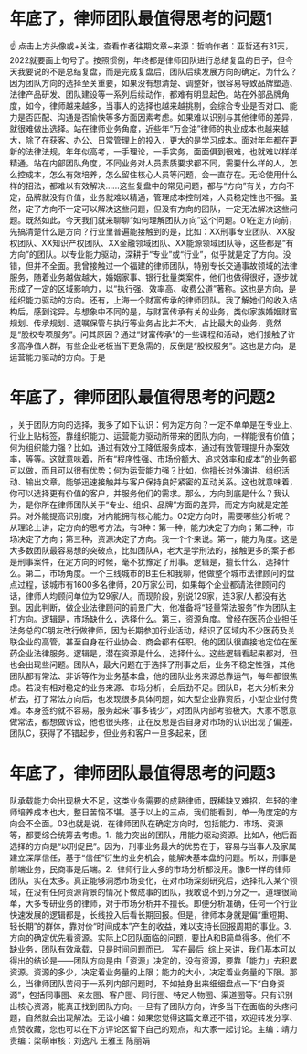 # 年底了，律师团队最值得思考的问题1

☝ 点击上方头像或+关注，查看作者往期文章~来源：哲响作者：亚哲还有31天，2022就要画上句号了。按照惯例，年终都是律师团队进行总结复盘的日子，但今天我要说的不是总结复盘，而是完成复盘后，团队后续发展方向的确定。为什么？因为团队方向的选择至关重要，如果没有想清楚、调整好，很容易导致品牌塑造、法律产品研发、团队建设等一系列后续动作，都难有明显起色。站在外部品牌角度，如今，律师越来越多，当事人的选择也越来越挑剔，会综合专业是否对口、能力是否匹配、沟通是否愉快等多方面因素考虑。如果难以识别与其他律师的差异，就很难做出选择。站在律师业务角度，近些年“万金油”律师的执业成本也越来越大，除了在获客、办公、日常管理上的投入，更大的是学习成本。面对年年都在更新的法律法规，年年似高考，一手理论，一手实务，面面俱到很难，也就难以样样精通。站在内部团队角度，不同业务对人员素质要求都不同，需要什么样的人，怎么控成本，怎么有效培养，怎么留住核心人员等问题，会一直存在。无论使用什么样的招法，都难以有效解决......这些复盘中的常见问题，都与“方向”有关，方向不定，品牌就没有价值，业务就难以精通，管理成本控制难，人员稳定性也不强。虽然，定了方向不一定可以解决这些问题，但没有方向的团队，一定无法解决这些问题。既然如此，今天我们就来聊聊“如何理解团队方向”这个问题。01在定方向前，先搞清楚什么是方向？行业里普遍能接触到的是，比如：XX刑事专业团队、XX股权团队、XX知识产权团队、XX金融领域团队、XX能源领域团队等，这些都是“有方向”的团队。以专业能力驱动，深耕于“专业”或“行业”，似乎就是定了方向。没错，但并不全面。我曾接触过一个福建的律师团队，特别专长交通事故领域的法律服务，随着业务越做越大，婚姻家事、银行批量类案件，他们也做得很好，逐步就形成了一定的区域影响力，以“执行强、效率高、收费公道”著称。这也是方向，是组织能力驱动的方向。还有，上海一个财富传承的律师团队。我了解她们的收入结构后，感到诧异。与想象中不同的是，与财富传承有关的业务，类似家族婚姻财富规划、传承规划、遗嘱保管与执行等业务占比并不大，占比最大的业务，竟然是“股权专项服务”。问其原因？通过“财富传承”的一些课程和活动，她们接触了许多高净值人群，有些企业老板当下更急需的，反倒是“股权服务”。这也是方向，是运营能力驱动的方向。于是

# 年底了，律师团队最值得思考的问题2

，关于团队方向的选择，我多了如下认识：何为定方向？一定不单单是在专业上、行业上贴标签，靠组织能力、运营能力驱动所带来的团队方向，一样能很有价值；何为组织能力强？比如，通过有效分工降低服务成本，通过有效管理提升办案效率，等等。这就意味着，所有“程序性强、市场份额大、追求效率和成本”的业务都可以做，而且可以很有优势；何为运营能力强？比如，你擅长对外演讲、组织活动、输出文章，能够迅速接触并与客户保持良好紧密的互动关系。这也就意味着，你可以选择更有价值的客户，并服务他们的需求。那么，方向到底是什么？我认为，是你所在律师团队关于“专业、组织、品牌”方面的差异，而定方向就是定差异。对外能提高识别度，对内能拥有核心能力。02定方向时，需要哪些分析呢？从理论上讲，定方向的思考方法，有3种：第一种，能力决定了方向；第二种，市场决定了方向；第三种，资源决定了方向。我一个个来说。第一，能力角度。这是大多数团队最容易想的突破点，比如团队A，老大是学刑法的，接触更多的案子都是刑事案件，在定方向的时候，毫不犹豫定了刑事。逻辑是，擅长什么，选择什么。第二，市场角度。一个三线城市的B主任和我聊，他做整个城市法律顾问的盘点过程，该城市有1600多名律师，20万家公司，如果每个企业都请法律顾问的话，律师人均顾问单位为129家/人。而现阶段，别说129家，连3家/人都没有达到。因此判断，做企业法律顾问的前景广大，他准备将“轻量常法服务”作为团队主打方向。逻辑是，市场缺什么，选择什么。第三，资源角度。曾经在医药企业担任法务总的C朋友改行做律师，因为长期参加行业活动，结识了区域内不少医药及关联企业的高管，甚至自身在行业协会、商会都有任职。他的团队很直接地定位在医药企业法律服务。逻辑是，潜在资源是什么，选择什么。这些逻辑看起来都对，但也会出现些问题。团队A，最大问题在于选择了刑事之后，业务不稳定性强，其他团队都有常法、非诉等作为业务基本盘，他的团队业务来源总靠运气，每年都很焦虑。若没有相对稳定的业务来源、市场分析，会后劲不足。团队B，老大分析来分析去，打了常法方向后，也发现很多具体问题，如大型企业靠资质，小型企业付费难。本身签约就不容易，服务起来“事多钱少”，对团队内部考验极大。大家不愿意做常法，都想做诉讼，他也很头疼，正在反思是否自身对市场的认识出现了偏差。团队C，获得了不错起步，但业务和客户一旦多起来，团

# 年底了，律师团队最值得思考的问题3

队承载能力会出现极大不足，这类业务需要的成熟律师，既稀缺又难招，年轻的律师培养成本也大，整日苦恼不堪。基于以上的三点，我们能看到，单一角度定的方向会不全面。03也就是说，在律师团队在确定方向时，包括能力、市场、资源等，都要综合统筹去考虑。1.  能力突出的团队，用能力驱动资源。比如A，他后面选择的方向是“以刑促民”。因为，刑事业务最大的优势在于，容易与当事人及家属建立深厚信任，基于“信任”衍生的业务机会，能解决基本盘的问题。所以，刑事是前端业务，民商事是后端。2.  律师行业大多的市场分析都没用。像B一样的律师团队，实在太多。真正能够洞悉市场变化，在对市场深刻研究后，选择扎入某个领域，在没有任何资源背景的情况下做成事的团队，我敢说不到万分之一。道理很简单，大多专研业务的律师，对于市场分析并不擅长。即便分析准确，任何一个行业快速发展的逻辑都是，长线投入后看长期回报。但是，律师本身就是偏“重短期、轻长期”的群体，靠对价“时间成本”产生的收益，难以支持长回报周期的事业。3.  方向的确定优先看资源。实际上C团队面临的问题，要比A和B简单得多。他们不缺业务，团队有效承载，只是时间问题而已。 写在最后  综上来讲，我们基本可以得出的结论是——团队方向是由「资源」决定的，没有资源，要靠「能力」去积累资源。资源的多少，决定着业务量的上限；能力的大小，决定着业务量的下限。那么，当律师团队苦闷于一系列内部问题时，不如抽身出来细细盘点一下“自身资源”，包括同事圈、亲友圈、客户圈、同行圈、特定人物圈、渠道圈等。只有识别出核心资源，能真正找到团队方向。一旦有了团队方向，许多当下在面临的头疼问题，自然就会出现解法。无讼小编：如果您觉得这篇文章还不错，欢迎转发分享、点赞收藏，您也可以在下方评论区留下自己的观点，和大家一起讨论。主编：靖力责编：梁萌审核：刘逸凡 王雅玉 陈丽娟

